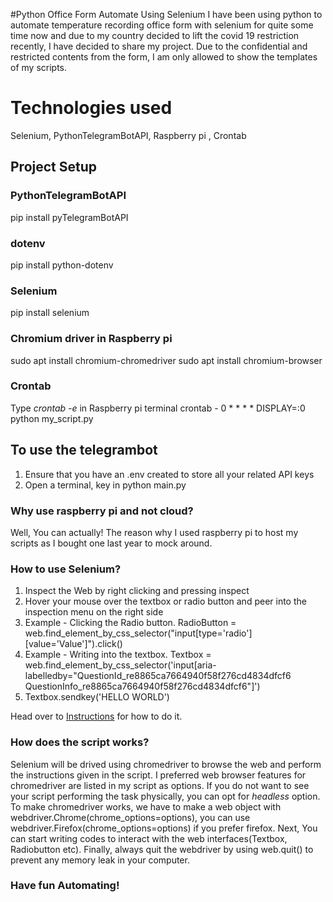 #Python Office Form Automate Using Selenium
I have been using python to automate temperature recording office form with selenium for quite some time now and due to my country decided to lift the covid 19 restriction recently, I have decided to share my project. Due to the confidential and restricted contents from the form, I am only allowed to show the templates of my scripts.

# Technologies used
Selenium, PythonTelegramBotAPI, Raspberry pi , Crontab

## Project Setup
### PythonTelegramBotAPI
pip install pyTelegramBotAPI

### dotenv
pip install python-dotenv

### Selenium
pip install selenium

### Chromium driver in Raspberry pi
sudo apt install chromium-chromedriver
sudo apt install chromium-browser

### Crontab
Type _crontab -e_ in Raspberry pi terminal
crontab - 0 * * * *  DISPLAY=:0 python my_script.py

## To use the telegrambot 
1) Ensure that you have an .env created to store all your related API keys
2) Open a terminal, key in python main.py

### Why use raspberry pi and not cloud?
Well, You can actually! The reason why I used raspberry pi to host my scripts as I bought one last year to mock around.

### How to use Selenium?
1) Inspect the Web by right clicking and pressing inspect
2) Hover your mouse over the textbox or radio button and peer into the inspection menu on the right side
3) Example - Clicking the Radio button. RadioButton = web.find_element_by_css_selector("input[type='radio'][value='Value']").click()
4) Example - Writing into the textbox. Textbox = web.find_element_by_css_selector('input[aria-labelledby="QuestionId_re8865ca7664940f58f276cd4834dfcf6 QuestionInfo_re8865ca7664940f58f276cd4834dfcf6"]') 
5) Textbox.sendkey('HELLO WORLD')

Head over to [Instructions](https://github.com/wk981/Temperature-Office-Form-Automation/tree/main/Instructions) for how to do it.

### How does the script works?
Selenium will be drived using chromedriver to browse the web and perform the instructions given in the script. I preferred web browser features for chromedriver are listed in my script as options. If you do not want to see your script performing the task physically, you can opt for _headless_ option. To make chromedriver works, we have to make a web object with webdriver.Chrome(chrome_options=options), you can use webdriver.Firefox(chrome_options=options) if you prefer firefox. Next, You can start writing codes to interact with the web interfaces(Textbox, Radiobutton etc). Finally, always quit the webdriver by using web.quit() to prevent any memory leak in your computer.

### Have fun Automating!
